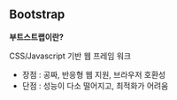 ## Bootstrap

**부트스트랩이란?**

CSS/Javascript 기반 웹 프레임 워크

* 장점 : 공짜, 반응형 웹 지원, 브라우저 호환성
* 단점 : 성능이 다소 떨어지고, 최적화가 어려움
